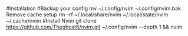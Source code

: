 #Installation
#Backup your config
mv ~/.config/nvim ~/.config/nvim.bak
Remove cache setup
rm -rf ~/.local/share/nvim ~/.local/state/nvim ~/.cache/nvim
#Install Nvim
git clone https://github.com/Theghost6/nvim.git ~/.config/nvim --depth 1 && nvim
